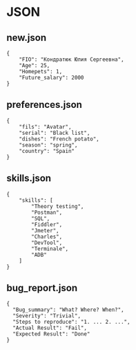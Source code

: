 # JSON

## new.json
```
{
    "FIO": "Кондратюк Юлия Сергеевна",
    "Age": 25,
    "Homepets": 1,
    "Future_salary": 2000
}
```

## preferences.json
```
{
    "fils": "Avatar",
    "serial": "Black list",
    "dishes": "French potato",
    "season": "spring",
    "country": "Spain"
}
```

## skills.json
```
{
    "skills": [
        "Theory testing",
        "Postman",
        "SQL",
        "Fiddler",
        "Jmeter",
        "Charles",
        "DevTool",
        "Terminale",
        "ADB"
    ]
}
```

## bug_report.json
```
{
  "Bug_summary": "What? Where? When?",
  "Severity": "Trivial",
  "Steps to reproduce": "1. ... 2. ...",
  "Actual Result": "Fail",
  "Expected Result": "Done"
}
```
